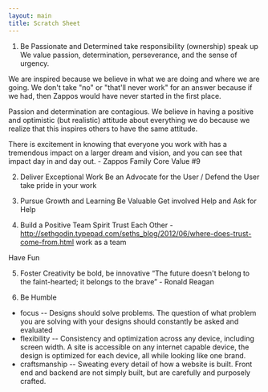 ```yaml
---
layout: main
title: Scratch Sheet
---
```


1. Be Passionate and Determined
take responsibility (ownership)
speak up
We value passion, determination, perseverance, and the sense of urgency.

We are inspired because we believe in what we are doing and where we are going. We don't take "no" or "that'll never work" for an answer because if we had, then Zappos would have never started in the first place.

Passion and determination are contagious. We believe in having a positive and optimistic (but realistic) attitude about everything we do because we realize that this inspires others to have the same attitude.

There is excitement in knowing that everyone you work with has a tremendous impact on a larger dream and vision, and you can see that impact day in and day out. - Zappos Family Core Value #9

2. Deliver Exceptional Work
Be an Advocate for the User / Defend the User
take pride in your work

3. Pursue Growth and Learning
Be Valuable
Get involved
Help and Ask for Help

4. Build a Positive Team Spirit
Trust Each Other - http://sethgodin.typepad.com/seths_blog/2012/06/where-does-trust-come-from.html
work as a team

Have Fun

5. Foster Creativity
be bold, be innovative
“The future doesn't belong to the faint-hearted; it belongs to the brave” - Ronald Reagan

6. Be Humble

- focus
  -- Designs should solve problems. The question of what problem you are solving with your designs should constantly be asked and evaluated
- flexibility
  -- Consistency and optimization across any device, including screen width. A site is accessible on any internet capable device, the design is optimized for each device, all while looking like one brand.
- craftsmanship
  -- Sweating every detail of how a website is built. Front end and backend are not simply built, but are carefully and purposely crafted.
